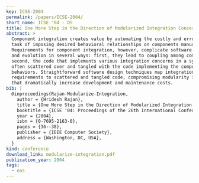 ```yaml
---
key: ICSE-2004
permalink: /papers/ICSE-2004/
short_name: ICSE '04 - DS
title: One More Step in the Direction of Modularized Integration Concerns
abstract: >
  Component integration creates value by automating the costly and error-prone
  task of imposing desired behavioral relationships on components manually.
  Requirements for component integration, however, complicate software design
  and evolution in several ways: first, they lead to coupling among components;
  second, the code that implements various integration concerns in a system is
  often scattered over and tangled with the code implementing the component
  behaviors. Straightforward software design techniques map integration
  requirements to scattered and tangled code, compromising modularity in ways
  that dramatically increase development and maintenance costs.
bib: |
  @inproceedings{Rajan-Modularize-Integration,
    author = {Hridesh Rajan},
    title = {One More Step in the Direction of Modularized Integration Concerns},
    booktitle = {ICSE '04: Proceedings of the 26th International Conference on Software Engineering},
    year = {2004},
    isbn = {0-7695-2163-0},
    pages = {36--38},
    publisher = {IEEE Computer Society},
    address = {Washington, DC, USA},
  }
kind: conference
download_link: modularize-integration.pdf
publication_year: 2004
tags:
  - eos
---
```

